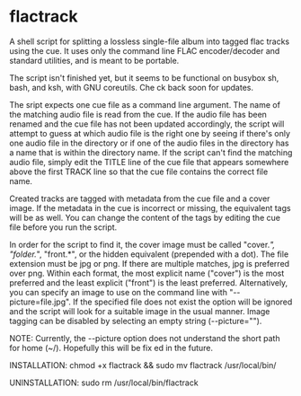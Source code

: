 # flactrack
A shell script for splitting a lossless single-file album into tagged flac tracks using the cue.
It uses only the command line FLAC encoder/decoder and standard utilities, and is meant to be portable.

The script isn't finished yet, but it seems to be functional on busybox sh, bash, and ksh, with GNU coreutils. Che
ck back soon for updates.

The sript expects one cue file as a command line argument. The name of the matching audio file is read from the cue. If the audio file has been renamed and the cue file has not been updated accordingly, the script will attempt to guess at which audio file is the right one by seeing if there's only one audio file in the directory or if one of the audio files in the directory has a name that is within the directory name. If the script can't find the matching audio file, simply edit the TITLE line of the cue file that appears somewhere above the first TRACK line so that the cue file contains the correct file name.

Created tracks are tagged with metadata from the cue file and a cover image. If the metadata in the cue is incorrect or missing, the equivalent tags will be as well. You can change the content of the tags by editing the cue file before you run the script.

In order for the script to find it, the cover image must be called "cover.*", "folder.*", "front.*", or the hidden equivalent (prepended with a dot). The file extension must be jpg or png. If there are multiple matches, jpg is preferred over png. Within each format, the most explicit name ("cover")  is the most preferred and the least explicit ("front") is the least preferred. Alternatively, you can specify an image to use on the command line with "--picture=file.jpg". If the specified file does not exist the option will be ignored and the script will look for a suitable image in the usual manner. Image tagging can be disabled by selecting an empty string (--picture="").

NOTE: Currently, the --picture option does not understand the short path for home (~/). Hopefully this will be fix
ed in the future.

INSTALLATION: chmod +x flactrack && sudo mv flactrack /usr/local/bin/

UNINSTALLATION: sudo rm /usr/local/bin/flactrack
